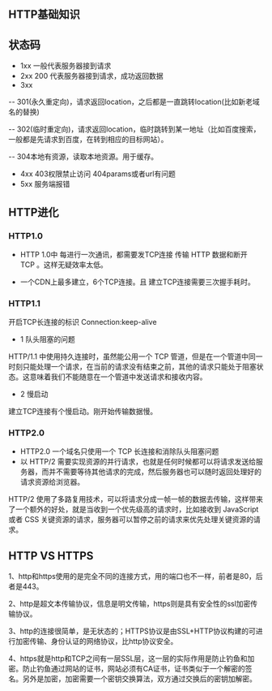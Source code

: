 ## HTTP基础知识

## 状态码

- 1xx 一般代表服务器接到请求
- 2xx 200 代表服务器接到请求，成功返回数据
- 3xx 

-- 301(永久重定向)，请求返回location，之后都是一直跳转location(比如新老域名的替换)

-- 302(临时重定向)，请求返回location，临时跳转到某一地址（比如百度搜索，一般都是先请求到百度，在转到相应的目标网站）。

-- 304本地有资源，读取本地资源。用于缓存。


- 4xx 403权限禁止访问 404params或者url有问题
- 5xx 服务端报错


## HTTP进化

### HTTP1.0

- HTTP 1.0中 每进行一次通讯，都需要发TCP连接 传输 HTTP 数据和断开 TCP 。这样无疑效率太低。

- 一个CDN上最多建立，6个TCP连接。且 建立TCP连接需要三次握手耗时。
### HTTP1.1

开启TCP长连接的标识 Connection:keep-alive

- 1 队头阻塞的问题

HTTP/1.1 中使用持久连接时，虽然能公用一个 TCP 管道，但是在一个管道中同一时刻只能处理一个请求，在当前的请求没有结束之前，其他的请求只能处于阻塞状态。这意味着我们不能随意在一个管道中发送请求和接收内容。

- 2 慢启动

建立TCP连接有个慢启动。刚开始传输数据慢。

### HTTP2.0

- HTTP2.0 一个域名只使用一个 TCP 长连接和消除队头阻塞问题
- 以 HTTP/2 需要实现资源的并行请求，也就是任何时候都可以将请求发送给服务器，而并不需要等待其他请求的完成，然后服务器也可以随时返回处理好的请求资源给浏览器。

HTTP/2 使用了多路复用技术，可以将请求分成一帧一帧的数据去传输，这样带来了一个额外的好处，就是当收到一个优先级高的请求时，比如接收到 JavaScript 或者 CSS 关键资源的请求，服务器可以暂停之前的请求来优先处理关键资源的请求。



## HTTP VS HTTPS

1、http和https使用的是完全不同的连接方式，用的端口也不一样，前者是80，后者是443。

2、http是超文本传输协议，信息是明文传输，https则是具有安全性的ssl加密传输协议。

3、http的连接很简单，是无状态的；HTTPS协议是由SSL+HTTP协议构建的可进行加密传输、身份认证的网络协议，比http协议安全。

4、https就是http和TCP之间有一层SSL层，这一层的实际作用是防止钓鱼和加密。防止钓鱼通过网站的证书，网站必须有CA证书，证书类似于一个解密的签名。另外是加密，加密需要一个密钥交换算法，双方通过交换后的密钥加解密。 
